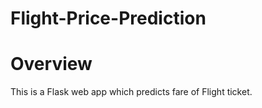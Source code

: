 # Flight-Price-Prediction


# Overview
This is a Flask web app which predicts fare of Flight ticket.




